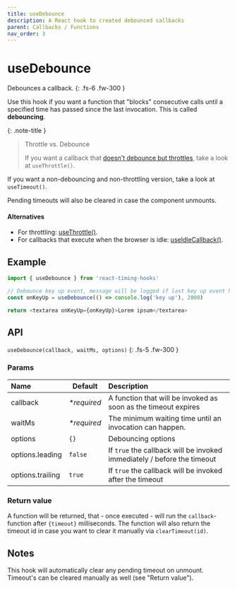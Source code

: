 ```yaml
---
title: useDebounce
description: A React hook to created debounced callbacks
parent: Callbacks / Functions
nav_order: 3
---
```


# useDebounce

Debounces a callback.
{: .fs-6 .fw-300 }

Use this hook if you want a function that "blocks" consecutive calls until a specified
time has passed since the last invocation. This is called **debouncing**.

{: .note-title }
> Throttle vs. Debounce
>
> If you want a callback that [doesn't debounce but throttles][thr-vs-deb], take a look at `useThrottle()`.

If you want a non-debouncing and non-throttling version, take a look at `useTimeout()`.

Pending timeouts will also be cleared in case the component unmounts.

#### Alternatives
- For throttling: [useThrottle()](/react-timing-hooks/callbacks/useThrottle.html).
- For callbacks that execute when the browser is idle: [useIdleCallback()](/react-timing-hooks/callbacks/useIdleCallback.html).

## Example

```javascript
import { useDebounce } from 'react-timing-hooks'

// Debounce key up event, message will be logged if last key up event has been more than 2 seconds ago.
const onKeyUp = useDebounce(() => console.log('key up'), 2000)

return <textarea onKeyUp={onKeyUp}>Lorem ipsum</textarea>
```

## API

`useDebounce(callback, waitMs, options)`
{: .fs-5 .fw-300 }

### Params

| Name             | Default     | Description                                                             |
|:-----------------|-------------|:------------------------------------------------------------------------|
| callback         | _*required_ | A function that will be invoked as soon as the timeout expires          |
| waitMs           | _*required_ | The minimum waiting time until an invocation can happen.                |
| options          | `{}`        | Debouncing options                                                      |
| options.leading  | `false`     | If `true` the callback will be invoked immediately / before the timeout |
| options.trailing | `true`      | If `true` the callback will be invoked after the timeout                |


### Return value

A function will be returned, that - once executed - will run the `callback`-function after `{timeout}` milliseconds.
The function will also return the timeout id in case you want to clear it manually via `clearTimeout(id)`.

## Notes

This hook will automatically clear any pending timeout on unmount. Timeout's can be cleared manually as well (see "Return value").

[thr-vs-deb]: https://css-tricks.com/the-difference-between-throttling-and-debouncing/
